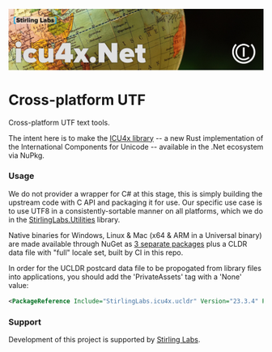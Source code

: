 ![icu4x.Net](https://raw.githubusercontent.com/StirlingLabs/icu4x.Net/main/icu4x.jpg)

# Cross-platform UTF
Cross-platform UTF text tools.

The intent here is to make the [ICU4x library](http://blog.unicode.org/2022/09/announcing-icu4x-10.html) -- a new Rust implementation of the International Components for Unicode -- available in the .Net ecosystem via NuPkg.

### Usage

We do not provider a wrapper for C# at this stage, this is simply building the upstream code with C API and packaging it for use.  Our specific use case is to use UTF8 in a consistently-sortable manner on all platforms, which we do in the [StirlingLabs.Utilities](https://github.com/StirlingLabs/Utilities.Net) library.

Native binaries for Windows, Linux & Mac (x64 & ARM in a Universal binary) are made available through NuGet as [3 separate packages](https://www.nuget.org/packages?q=StirlingLabs.icu4x) plus a CLDR data file with "full" locale set, built by CI in this repo.

In order for the UCLDR postcard data file to be propogated from library files into applications, you should add the 'PrivateAssets' tag with a 'None' value:

```xml
<PackageReference Include="StirlingLabs.icu4x.ucldr" Version="23.3.4" PrivateAssets="none" />
```

### Support

Development of this project is supported by [Stirling Labs](https://stirlinglabs.github.io).
